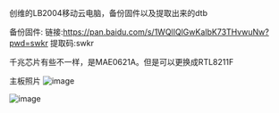 创维的LB2004移动云电脑，备份固件以及提取出来的dtb

备份固件:
链接:https://pan.baidu.com/s/1WQlIQlGwKaIbK73THvwuNw?pwd=swkr 提取码:swkr

千兆芯片有些不一样，是MAE0621A。但是可以更换成RTL8211F

主板照片
![image](https://github.com/youyip/LB2004/blob/main/IMG_20250818_213258.jpg)

![image](https://github.com/youyip/LB2004/blob/main/IMG_20250818_213324.jpg)

